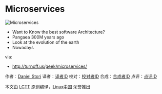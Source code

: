 Microservices
===============

![Microservices](http://turnoff.us/image/en/microservices.png)

- Want to Know the best software Architecture?
- Pangaea 300M years ago
- Look at the evolution of the earth
- Nowadays

via:
- http://turnoff.us/geek/microservices/

作者：[Daniel Stori][a]
译者：[译者ID](https://github.com/译者ID)
校对：[校对者ID](https://github.com/校对者ID)
合成：[合成者ID](https://github.com/合成者ID)
点评：[点评ID](https://github.com/点评者ID)

本文由 [LCTT](https://github.com/LCTT/TranslateProject) 原创编译，[Linux中国](https://linux.cn/) 荣誉推出

[a]:http://turnoff.us/about/
